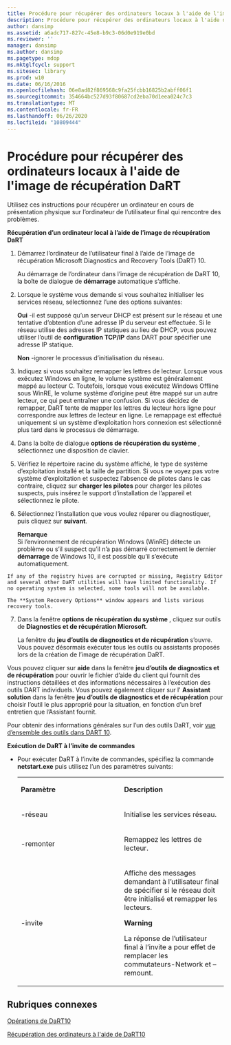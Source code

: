```yaml
---
title: Procédure pour récupérer des ordinateurs locaux à l'aide de l'image de récupération DaRT
description: Procédure pour récupérer des ordinateurs locaux à l'aide de l'image de récupération DaRT
author: dansimp
ms.assetid: a6adc717-827c-45e8-b9c3-06d0e919e0bd
ms.reviewer: ''
manager: dansimp
ms.author: dansimp
ms.pagetype: mdop
ms.mktglfcycl: support
ms.sitesec: library
ms.prod: w10
ms.date: 06/16/2016
ms.openlocfilehash: 06e8ad82f869568c9fa25fcbb16825b2abff06f1
ms.sourcegitcommit: 354664bc527d93f80687cd2eba70d1eea024c7c3
ms.translationtype: MT
ms.contentlocale: fr-FR
ms.lasthandoff: 06/26/2020
ms.locfileid: "10809444"
---
```

# Procédure pour récupérer des ordinateurs locaux à l'aide de l'image de récupération DaRT


Utilisez ces instructions pour récupérer un ordinateur en cours de présentation physique sur l’ordinateur de l’utilisateur final qui rencontre des problèmes.

**Récupération d’un ordinateur local à l’aide de l’image de récupération DaRT**

1.  Démarrez l’ordinateur de l’utilisateur final à l’aide de l’image de récupération Microsoft Diagnostics and Recovery Tools (DaRT) 10.

    Au démarrage de l’ordinateur dans l’image de récupération de DaRT 10, la boîte de dialogue de **démarrage** automatique s’affiche.

2.  Lorsque le système vous demande si vous souhaitez initialiser les services réseau, sélectionnez l’une des options suivantes:

    **Oui** -il est supposé qu’un serveur DHCP est présent sur le réseau et une tentative d’obtention d’une adresse IP du serveur est effectuée. Si le réseau utilise des adresses IP statiques au lieu de DHCP, vous pouvez utiliser l’outil de **configuration TCP/IP** dans DART pour spécifier une adresse IP statique.

    **Non** -ignorer le processus d’initialisation du réseau.

3.  Indiquez si vous souhaitez remapper les lettres de lecteur. Lorsque vous exécutez Windows en ligne, le volume système est généralement mappé au lecteur C. Toutefois, lorsque vous exécutez Windows Offline sous WinRE, le volume système d’origine peut être mappé sur un autre lecteur, ce qui peut entraîner une confusion. Si vous décidez de remapper, DaRT tente de mapper les lettres du lecteur hors ligne pour correspondre aux lettres de lecteur en ligne. Le remappage est effectué uniquement si un système d’exploitation hors connexion est sélectionné plus tard dans le processus de démarrage.

4.  Dans la boîte de dialogue **options de récupération du système** , sélectionnez une disposition de clavier.

5.  Vérifiez le répertoire racine du système affiché, le type de système d’exploitation installé et la taille de partition. Si vous ne voyez pas votre système d’exploitation et suspectez l’absence de pilotes dans le cas contraire, cliquez sur **charger les pilotes** pour charger les pilotes suspects, puis insérez le support d’installation de l’appareil et sélectionnez le pilote.

6.  Sélectionnez l’installation que vous voulez réparer ou diagnostiquer, puis cliquez sur **suivant**.

    **Remarque**  
    Si l’environnement de récupération Windows (WinRE) détecte un problème ou s’il suspect qu’il n’a pas démarré correctement le dernier **démarrage** de Windows 10, il est possible qu’il s’exécute automatiquement.



~~~
If any of the registry hives are corrupted or missing, Registry Editor and several other DaRT utilities will have limited functionality. If no operating system is selected, some tools will not be available.

The **System Recovery Options** window appears and lists various recovery tools.
~~~

7. Dans la fenêtre **options de récupération du système** , cliquez sur outils de **Diagnostics et de récupération Microsoft**.

   La fenêtre du **jeu d’outils de diagnostics et de récupération** s’ouvre. Vous pouvez désormais exécuter tous les outils ou assistants proposés lors de la création de l’image de récupération DaRT.

Vous pouvez cliquer sur **aide** dans la fenêtre **jeu d’outils de diagnostics et de récupération** pour ouvrir le fichier d’aide du client qui fournit des instructions détaillées et des informations nécessaires à l’exécution des outils DART individuels. Vous pouvez également cliquer sur l' **Assistant solution** dans la fenêtre **jeu d’outils de diagnostics et de récupération** pour choisir l’outil le plus approprié pour la situation, en fonction d’un bref entretien que l’Assistant fournit.

Pour obtenir des informations générales sur l’un des outils DaRT, voir [vue d’ensemble des outils dans DART 10](overview-of-the-tools-in-dart-10.md).

**Exécution de DaRT à l’invite de commandes**

- Pour exécuter DaRT à l’invite de commandes, spécifiez la commande **netstart.exe** puis utilisez l’un des paramètres suivants:

  <table>
  <colgroup>
  <col width="50%" />
  <col width="50%" />
  </colgroup>
  <tbody>
  <tr class="odd">
  <td align="left"><p><strong>Paramètre</strong></p></td>
  <td align="left"><p><strong>Description</strong></p></td>
  </tr>
  <tr class="even">
  <td align="left"><p>-réseau</p></td>
  <td align="left"><p>Initialise les services réseau.</p></td>
  </tr>
  <tr class="odd">
  <td align="left"><p>-remonter</p></td>
  <td align="left"><p>Remappez les lettres de lecteur.</p></td>
  </tr>
  <tr class="even">
  <td align="left"><p>-invite</p></td>
  <td align="left"><p>Affiche des messages demandant à l’utilisateur final de spécifier si le réseau doit être initialisé et remapper les lecteurs.</p>
  <div class="alert">
  <strong>Warning</strong><br/><p>La réponse de l’utilisateur final à l’invite a pour effet de remplacer les commutateurs-Network et – remount.</p>
  </div>
  <div>

  </div></td>
  </tr>
  </tbody>
  </table>



## Rubriques connexes


[Opérations de DaRT10](operations-for-dart-10.md)

[Récupération des ordinateurs à l'aide de DaRT10](recovering-computers-using-dart-10.md)









